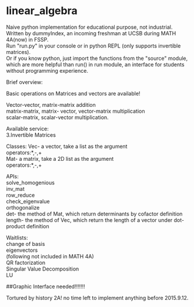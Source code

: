 # linear_algebra
Naive python implementation for educational purpose, not industrial.  
Written by dummyIndex, an incoming freshman at UCSB during MATH 4A(now) in FSSP.  
Run "run.py" in your console or in python REPL (only supports invertible matrices).  
Or if you know python, just import the functions from the "source" module, which are more helpful than run() in run module, an interface for students without programming experience.  

Brief overview:  

Basic operations on Matrices and vectors are available!  

Vector-vector, matrix-matrix addition  
matrix-matrix, matrix- vector, vector-matrix multiplication  
scalar-matrix, scalar-vector multiplication.  
  
Available service:    
3.Invertible Matrices  
  
Classes:
  Vec- a vector, take a list as the argument  
    operators:\*,-,+  
  Mat- a matrix, take a 2D list as the argument  
    operators:\*,-,+  


APIs:  
solve_homogenious  
inv_mat  
row_reduce  
check_eigenvalue  
orthogonalize  
det- the method of Mat, which return determinants by cofactor definition  
length- the method of Vec, which return the length of a vector under dot-product definition  

Waitlists:  
change of basis   
eigenvectors  
(following not included in MATH 4A)  
QR factorization  
Singular Value Decomposition  
LU  


##Graphic Interface needed!!!!!!!

Tortured by history 2A! no time left to implement anything before 2015.9.12.

